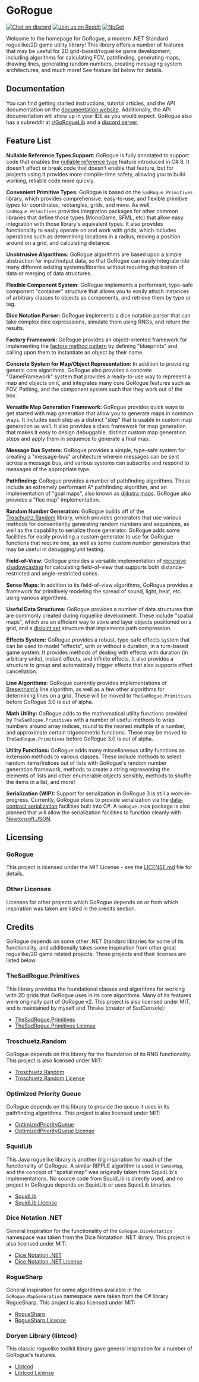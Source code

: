 # GoRogue
[![Chat on discord](https://img.shields.io/discord/660952837572001804.svg)](https://discord.gg/fxj5kPq)
[![Join us on Reddit](https://img.shields.io/badge/reddit-GoRogueLib-red.svg)](http://reddit.com/r/goroguelib)
[![NuGet](https://img.shields.io/nuget/v/GoRogue.svg)](http://www.nuget.org/packages/GoRogue/)

Welcome to the homepage for GoRogue, a modern .NET Standard roguelike/2D game utility library!  This library offers a number of features that may be useful for 2D grid-based/roguelike game development, including algorithms for calculating FOV, pathfinding, generating maps, drawing lines, generating random numbers, creating messaging system architectures, and much more!  See feature list below for details.

## Documentation
You can find getting started instructions, tutorial articles, and the API documentation on the [documentation website](http://www.roguelib.com). Additionally, the API documentation will show up in your IDE as you would expect.  GoRogue also has a subreddit at [r/GoRogueLib](https://www.reddit.com/r/GoRogueLib/) and a [discord server](https://discord.gg/fxj5kPq).

## Feature List
**Nullable Reference Types Support:** GoRogue is fully annotated to support code that enables the [nullable reference type](https://docs.microsoft.com/en-us/dotnet/csharp/nullable-references) feature introduced in C# 8.  It doesn't affect or break code that doesn't enable that feature, but for projects using it provides more compile-time safety, allowing you to build working, reliable code more quickly.

**Convenient Primitive Types:** GoRogue is based on the `SadRogue.Primitives` library, which provides comprehensive, easy-to-use, and flexible primitive types for coordinates, rectangles, grids, and more.  As well, `SadRogue.Primitives` provides integration packages for other common libraries that define those types (MonoGame, SFML, etc) that allow easy integration with those library's equivalent types.  It also provides functionality to easily operate on and work with grids, which includes operations such as determining locations in a radius, moving a position around on a grid, and calculating distance.

**Unobtrusive Algorithms:** GoRogue algorithms are based upon a simple abstraction for input/output data, so that GoRogue can easily integrate into many different existing systems/libraries without requiring duplication of data or merging of data structures.

**Flexible Component System:** GoRogue implements a performant, type-safe component "container" structure that allows you to easily attach instances of arbitrary classes to objects as components, and retrieve them by type or tag.

**Dice Notation Parser:** GoRogue implements a dice notation parser that can take complex dice expresssions, simulate them using RNGs, and return the results.

**Factory Framework:** GoRogue provides an object-oriented framework for implementing the [factory method pattern](https://en.wikipedia.org/wiki/Factory_method_pattern) by defining "blueprints" and calling upon them to instantiate an object by their name.

**Concrete System for Map/Object Representation:** In addition to providing generic core algorithms, GoRogue also provides a concrete "GameFramework" system that provides a ready-to-use way to represent a map and objects on it, and integrates many core GoRogue features such as FOV, Pathing, and the component system such that they work out of the box.

**Versatile Map Generation Framework:** GoRogue provides quick ways to get started with map generation that allow you to generate maps in common ways.  It includes each step as a distinct "step" that is usable in custom map generation as well.  It also provides a class framework for map generation that makes it easy to design debuggable, distinct custom map generation steps and apply them in sequence to generate a final map.

**Message Bus System:** GoRogue provides a simple, type-safe system for creating a "message-bus" architecture wherein messages can be sent across a message bus, and various systems can subscribe and respond to messages of the appropriate type.

**Pathfinding:** GoRogue provides a number of pathfinding algorithms.  These include an extremely performant A* pathfinding algorithm, and an implementation of "goal maps", also known as [dijkstra maps](http://www.roguebasin.com/index.php?title=The_Incredible_Power_of_Dijkstra_Maps).  GoRogue also provides a "flee map" implementation.

**Random Number Generation:** GoRogue builds off of the [Troschuetz.Random](https://gitlab.com/pomma89/troschuetz-random) library, which provides generators that use various methods for conventiently generating random numbers and sequences, as well as the capability to serialize those generator.  GoRogue adds some facilities for easily providing a custom generator to use for GoRogue functions that require one, as well as some custom number generators that may be useful in debugging/unit testing.

**Field-of-View:** GoRogue provides a versatile implementation of [recursive shadowcasting](http://www.roguebasin.com/index.php?title=FOV_using_recursive_shadowcasting) for calculating field-of-view that supports both distance-restricted and angle-restricted cones.

**Sense Maps:** In addition to its field-of-view algorithms, GoRogue provides a framework for primitively modeling the spread of sound, light, heat, etc. using various algorithms.

**Useful Data Structures:** GoRogue provides a number of data structures that are commonly created during roguelike development.  These include "spatial maps", which are an efficient way to store and layer objects positioned on a grid, and a [disjoint set](https://en.wikipedia.org/wiki/Disjoint-set_data_structure) structure that implements path compression.

**Effects System:**  GoRogue provides a robust, type-safe effects system that can be used to model "effects", with or without a duration, in a turn-based game system.  It provides methods of dealing with effects with duration (in arbitrary units), instant effects, and infinite effects.  It also provides a structure to group and automatically trigger effects that also supports effect cancellation.

**Line Algorithms:**  GoRogue currently provides implementations of [Bresenham's](https://en.wikipedia.org/wiki/Bresenham%27s_line_algorithm) line algorithm, as well as a few other algorithms for determining lines on a grid.  These will be moved to `TheSadRogue.Primitives` before GoRogue 3.0 is out of alpha.

**Math Utility:** GoRogue adds to the mathematical utility functions provided by `TheSadRogue.Primitives` with a number of useful methods to wrap numbers around array indices, round to the nearest multiple of a number, and approximate certain trigonometric functions.  These may be moved to `TheSadRogue.Primitives` before GoRogue 3.0 is out of alpha.

**Utility Functions:** GoRogue adds many miscellaneous utility functions as extension methods to various classes.  These include methods to select random items/indices out of lists with GoRogue's random number generation framework, methods to create a string representing the elements of lists and other enumerable objects sensibly, methods to shuffle the items in a list, and more!

**Serialization (WIP):** Support for serialization in GoRogue 3 is still a work-in-progress.  Currently, GoRogue plans to provide serialization via the [data-contract serialization](https://docs.microsoft.com/en-us/dotnet/api/system.runtime.serialization.datacontractserializer?view=net-5.0) facilities built into C#.  A `GoRogue.JSON` package is also planned that will allow the serialization facilities to function cleanly with [Newtonsoft.JSON](https://www.newtonsoft.com/json).

## Licensing
### GoRogue
This project is licensed under the MIT License - see the [LICENSE.md](LICENSE.md) file for details.

### Other Licenses
Licenses for other projects which GoRogue depends on or from which inspiration was taken are listed in the credits section.

## Credits
GoRogue depends on some other .NET Standard libraries for some of its functionality, and additionally takes some inspiration from other great roguelike/2D game related projects.  Those projects and their licenses are listed below.

### TheSadRogue.Primitives
This library provides the foundational classes and algorithms for working with 2D grids that GoRogue uses in its core algorithms.  Many of its features were originally part of GoRogue v2.  This project is also licensed under MIT, and is maintained by myself and Thraka (creator of SadConsole):
- [TheSadRogue.Primitives](https://github.com/thesadrogue/TheSadRogue.Primitives)
- [TheSadRogue.Primitives License](https://github.com/thesadrogue/TheSadRogue.Primitives/blob/master/LICENSE)

### Troschuetz.Random
GoRogue depends on this library for the foundation of its RNG functionality.  This project is also licensed under MIT:
- [Troschuetz.Random](https://gitlab.com/pomma89/troschuetz-random/-/tree/master)
- [Troschuetz.Random License](https://gitlab.com/pomma89/troschuetz-random/-/blob/master/LICENSE)

### Optimized Priority Queue
GoRogue depends on this library to provide the queue it uses in its pathfinding algorithms.  This project is also licensed under MIT:
- [OptimizedPriorityQueue](https://github.com/BlueRaja/High-Speed-Priority-Queue-for-C-Sharp)
- [OptimizedPriorityQueue License](https://github.com/BlueRaja/High-Speed-Priority-Queue-for-C-Sharp/blob/master/LICENSE.txt)

### SquidLib
This Java roguelike library is another big inspiration for much of the functionality of GoRogue.  A similar RIPPLE algorithm is used in `SenseMap`, and the concept of "spatial map" was originally taken from SquidLib's implementations.  No source code from SquidLib is directly used, and no project in GoRogue depends on SquidLib or uses SquidLib binaries.
- [SquidLib](https://github.com/SquidPony/SquidLib)
- [SquidLib License](https://github.com/SquidPony/SquidLib/blob/master/LICENSE.txt)

### Dice Notation .NET
General inspiration for the functionality of the `GoRogue.DiceNotation` namespace was taken from the Dice Notatation .NET library.  This project is also licensed under MIT:
- [Dice Notation .NET](https://github.com/eropple/DiceNotation)
- [Dice Notation .NET License](https://github.com/eropple/DiceNotation/blob/develop/LICENSE.txt)

### RogueSharp
General inspiration for some algorithms available in the `GoRogue.MapGeneration` namespace were taken from the C# library RogueSharp.  This project is also licensed under MIT:
- [RogueSharp](https://bitbucket.org/FaronBracy/roguesharp)
- [RogueSharp License](https://bitbucket.org/FaronBracy/roguesharp/src/master/LICENSE.txt?at=master)
### Doryen Library (libtcod)
This classic roguelike toolkit library gave general inspiration for a number of GoRogue's features.
- [Libtcod](https://github.com/libtcod/libtcod)
- [Libtcod License](https://github.com/libtcod/libtcod/blob/develop/LICENSE.txt)

